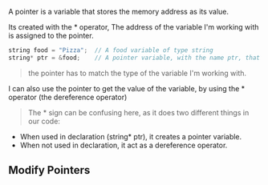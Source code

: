 A pointer is a variable that stores the memory address as its value.

Its created with the * operator, The address of the variable I'm working with is assigned to the pointer.

```c++
string food = "Pizza";  // A food variable of type string
string* ptr = &food;    // A pointer variable, with the name ptr, that stores the address of food
```

>the pointer has to match the type of the variable I'm working with.

I can also use the pointer to get the value of the variable, by using the * operator (the dereference operator)

>The * sign can be confusing here, as it does two different things in our code:

- When used in declaration (string* ptr), it creates a pointer variable.
- When not used in declaration, it act as a dereference operator.

## Modify Pointers